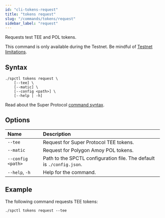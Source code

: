 ```yaml
---
id: "cli-tokens-request"
title: "tokens request"
slug: "/commands/tokens/request"
sidebar_label: "request"
---
```


Requests test TEE and POL tokens.

This command is only available during the Testnet. Be mindful of [Testnet limitations](/marketplace/limitations).

## Syntax

```
./spctl tokens request \
    [--tee] \
    [--matic] \
    [--config <path>] \
    [--help | -h]
```

Read about the Super Protocol [command syntax](/cli/commands#command-syntax).

## Options

| **Name** | **Description** |
| :- | :- |
| `--tee` | Request for Super Protocol TEE tokens. |
| `--matic` | Request for Polygon Amoy POL tokens. |
| `--config <path>` | Path to the SPCTL configuration file. The default is `./config.json`. |
| `--help`, `-h` | Help for the command. |

## Example

The following command requests TEE tokens:

```
./spctl tokens request --tee
```